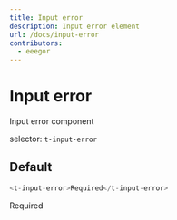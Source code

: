 ```yaml
---
title: Input error
description: Input error element
url: /docs/input-error
contributors:
  - eeegor
---
```


# Input error

Input error component

selector: `t-input-error`

## Default

```javascript
<t-input-error>Required</t-input-error>
```

<div class="demo-container">
  <t-input-error>Required</t-input-error>
</div>
